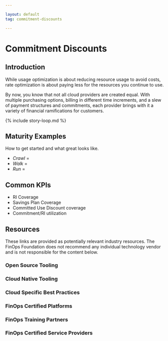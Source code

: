 ```yaml
---

layout: default
tag: commitment-discounts

---
```


# Commitment Discounts

## Introduction

While usage optimization is about reducing resource usage to avoid costs, rate optimization is about paying less for the resources you continue to use.

By now, you know that not all cloud providers are created equal. With multiple purchasing options, billing in different time increments, and a slew of payment structures and commitments, each provider brings with it a variety of financial ramifications for customers.

{% include story-loop.md %}

## Maturity Examples

How to get started and what great looks like.

- *Crawl* = 
- *Walk* = 
- *Run* = 

## Common KPIs

- RI Coverage
- Savings Plan Coverage
- Committed Use Discount coverage
- Commitment/RI utilization

## Resources

These links are provided as potentially relevant industry resources. The FinOps Foundation does not recommend any individual technology vendor and is not responsible for the content below.

### Open Source Tooling
### Cloud Native Tooling
### Cloud Specific Best Practices
### FinOps Certified Platforms
### FinOps Training Partners
### FinOps Certified Service Providers
